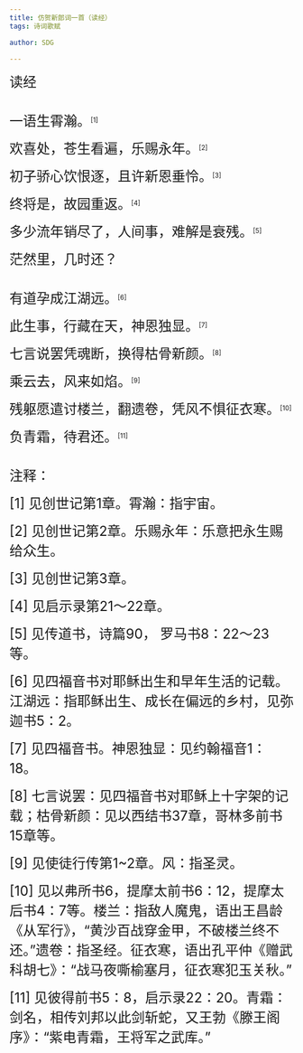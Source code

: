 ```yaml
---
title: 仿贺新郎词一首（读经）
tags: 诗词歌赋

author: SDG

---
```


<font size=5>读经</font>
<br/>
<br/>
<br/>
<font size=5>一语生霄瀚。</font><sup>[1]</sup>

<font size=5>欢喜处，苍生看遍，乐赐永年。</font><sup>[2]</sup>

<font size=5>初子骄心饮恨逐，且许新恩垂怜。</font><sup>[3]</sup>

<font size=5>终将是，故园重返。</font><sup>[4]</sup>

<font size=5>多少流年销尽了，人间事，难解是衰残。</font><sup>[5]</sup>

<font size=5>茫然里，几时还？</font>
<br/>
<br/>
<br/>
<font size=5>有道孕成江湖远。</font><sup>[6]</sup>

<font size=5>此生事，行藏在天，神恩独显。</font><sup>[7]</sup>

<font size=5>七言说罢凭魂断，换得枯骨新颜。</font><sup>[8]</sup>

<font size=5>乘云去，风来如焰。</font><sup>[9]</sup>

<font size=5>残躯愿遣讨楼兰，翻遗卷，凭风不惧征衣寒。</font><sup>[10]</sup>

<font size=5>负青霜，待君还。</font><sup>[11]</sup>
<br/>
<br/>
<br/>
<font size=5>注释：</font>

<font size=5>[1] 见创世记第1章。霄瀚：指宇宙。</font>

<font size=5>[2] 见创世记第2章。乐赐永年：乐意把永生赐给众生。</font>

<font size=5>[3] 见创世记第3章。</font>

<font size=5>[4] 见启示录第21～22章。</font>

<font size=5>[5] 见传道书，诗篇90， 罗马书8：22～23等。</font>

<font size=5>[6] 见四福音书对耶稣出生和早年生活的记载。江湖远：指耶稣出生、成长在偏远的乡村，见弥迦书5：2。</font>

<font size=5>[7] 见四福音书。神恩独显：见约翰福音1：18。</font>

<font size=5>[8] 七言说罢：见四福音书对耶稣上十字架的记载；枯骨新颜：见以西结书37章，哥林多前书15章等。</font>

<font size=5>[9] 见使徒行传第1~2章。风：指圣灵。</font>

<font size=5>[10] 见以弗所书6，提摩太前书6：12，提摩太后书4：7等。楼兰：指敌人魔鬼，语出王昌龄《从军行》，“黄沙百战穿金甲，不破楼兰终不还。”遗卷：指圣经。征衣寒，语出孔平仲《赠武科胡七》：“战马夜嘶榆塞月，征衣寒犯玉关秋。”</font>

<font size=5>[11] 见彼得前书5：8，启示录22：20。青霜：剑名，相传刘邦以此剑斩蛇，又王勃《滕王阁序》：“紫电青霜，王将军之武库。”</font>
